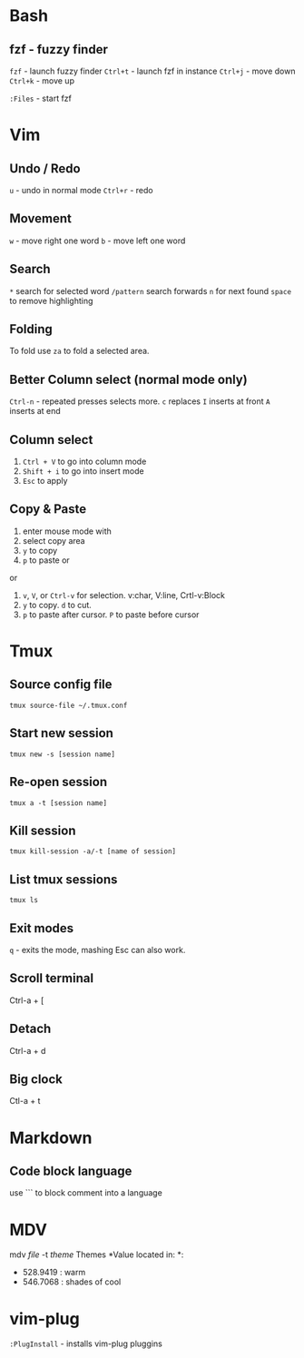 # Bash

## fzf - fuzzy finder
`fzf` - launch fuzzy finder
`Ctrl+t` - launch fzf in instance
`Ctrl+j` - move down
`Ctrl+k` - move up

`:Files` - start fzf

# Vim 

## Undo / Redo
`u` - undo in normal mode
`Ctrl+r` - redo

## Movement
`w` - move right one word
`b` - move left one word

## Search
`*` search for selected word
`/pattern` search forwards
`n` for next found
`space` to remove highlighting

## Folding
To fold use `za` to fold a selected area.

## Better Column select (normal mode only)
`Ctrl-n` - repeated presses selects more.
`c` replaces
`I` inserts at front
`A` inserts at end

## Column select

1. `Ctrl + V` to go into column mode
2. `Shift + i` to go into insert mode
3. `Esc` to apply

## Copy & Paste
1. enter mouse mode with <F2>
2. select copy area
3. `y` to copy
4. `p` to paste or <c-shift-v>

or
1. `v`, `V`, or `Ctrl-v` for selection. v:char, V:line, Crtl-v:Block
2. `y` to copy. `d` to cut.
3. `p` to paste after cursor. `P` to paste before cursor

# Tmux

## Source config file
`tmux source-file ~/.tmux.conf`

## Start new session
`tmux new -s [session name]`

## Re-open session
`tmux a -t [session name]`

## Kill session 
`tmux kill-session -a/-t [name of session]`

## List tmux sessions
`tmux ls`

## Exit modes
`q` - exits the mode, mashing Esc can also work.

## Scroll terminal
Ctrl-a + [

## Detach
Ctrl-a + d

## Big clock
Ctl-a + t

# Markdown

## Code block language
use ``` to block comment into a language

# MDV
mdv *file* -t *theme* 
Themes *Value located in: *:

- 528.9419 : warm
- 546.7068 : shades of cool

# vim-plug
`:PlugInstall` - installs vim-plug pluggins 
